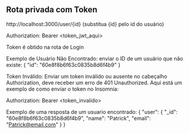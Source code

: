 ## Rota privada com Token

http://localhost:3000/user/{id} (substitua {id} pelo id do usuário)

Authorization: Bearer <token_jwt_aqui>

Token é obtido na rota de Login

Exemplo de Usuário Não Encontrado: enviar o ID de um usuário que não existe:
{
"id": "60e8f8b6f63c0835b8d6f4b9"
}

Token Inválido:
Enviar um token inválido ou ausente no cabeçalho Authorization, deve receber um erro de 401 Unauthorized. Aqui está um exemplo de como enviar o token no Insomnia:

Authorization: Bearer <token_invalido>

Exemplo de uma resposta de um usuario encontrado:
{
"user": {
"\_id": "60e8f8b6f63c0835b8d6f4b9",
"name": "Patrick",
"email": "Patrick@email.com"
}
}

